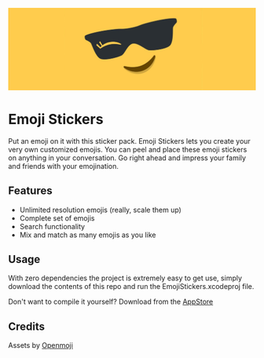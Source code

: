 ![Emoji Stickers Logo](/assets/hero.jpeg)

# Emoji Stickers

Put an emoji on it with this sticker pack. Emoji Stickers lets you create your very own customized emojis. You can peel and place these emoji stickers on anything in your conversation. Go right ahead and impress your family and friends with your emojination.

## Features

- Unlimited resolution emojis (really, scale them up)
- Complete set of emojis
- Search functionality
- Mix and match as many emojis as you like

## Usage

With zero dependencies the project is extremely easy to get use, simply download the contents of this repo and run the EmojiStickers.xcodeproj file.

Don't want to compile it yourself? Download from the [AppStore](https://apps.apple.com/app/emoji-stickers-pack/id1131713856)

## Credits

Assets by [Openmoji](https://openmoji.org/)